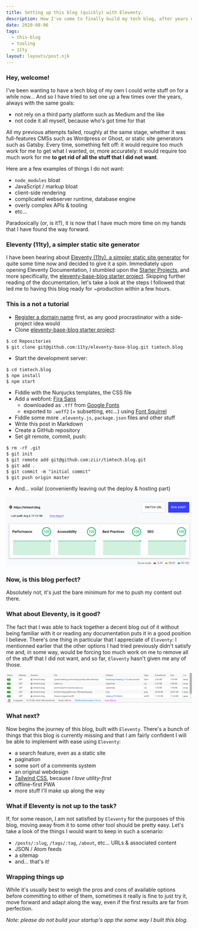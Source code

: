 ```yaml
---
title: Setting up this blog (quickly) with Eleventy.
description: How I've come to finally build my tech blog, after years of frustration and a few failed attempts.
date: 2020-08-06
tags:
  - this-blog
  - tooling
  - 11ty
layout: layouts/post.njk
---
```

### Hey, welcome!

I've been wanting to have a tech blog of my own I could write stuff on for a while now...
And so I have tried to set one up a few times over the years, always with the same goals:
- not rely on a third party platform such as Medium and the like
- not code it all myself, because who's got time for that

All my previous attempts failed, roughly at the same stage, whether it was full-features CMSs such as Wordpress or Ghost, or static site generators such as Gatsby. Every time, something felt off: it would require too much work for me to get what I wanted, or, more accurately: it would require too much work for me **to get rid of all the stuff that I did not want**.

Here are a few examples of things I do not want:

- `node_modules` bloat
- JavaScript / markup bloat
- client-side rendering
- complicated webserver runtime, database engine
- overly complex APIs & tooling
- etc...

Paradoxically (or, is it?), it is now that I have much more time on my hands that I have found the way forward.

### Eleventy (11ty), a simpler static site generator

I have been hearing about [Eleventy (11ty), a simpler static site generator](https://11ty.dev) for quite some time now and decided to give it a spin.
Immediately upon opening Eleventy Documentation, I stumbled upon the [Starter Projects](https://www.11ty.dev/docs/starter/), and more specifically, the [eleventy-base-blog starter project](https://github.com/11ty/eleventy-base-blog). Skipping further reading of the documentation, let's take a look at the steps I followed that led me to having this blog ready for ~production within a few hours.

### This is a not a tutorial

- [Register a domain name](https://www.gandi.net/domain) first, as any good procrastinator with a side-project idea would
- Clone [eleventy-base-blog starter project](https://github.com/11ty/eleventy-base-blog):

```
$ cd Repositories
$ git clone git@github.com:11ty/eleventy-base-blog.git timtech.blog
```

- Start the development server:

```
$ cd timtech.blog
$ npm install
$ npm start
```

- Fiddle with the Nunjucks templates, the CSS file
- Add a webfont: [Fira Sans](https://mozilla.github.io/Fira/)
  - downloaded as `.tff` from [Google Fonts](https://fonts.google.com/specimen/Fira+Sans)
  - exported to `.woff2` (+ subsetting, etc...) using [Font Squirrel](https://www.fontsquirrel.com/tools/webfont-generator)
- Fiddle some more `.eleventy.js`, `package.json` files and other stuff
- Write this post in Markdown
- Create a GitHub repository
- Set git remote, commit, push:

```
$ rm -rf .git
$ git init
$ git remote add git@github.com:ziir/timtech.blog.git
$ git add .
$ git commit -m "initial commit"
$ git push origin master
```

- And... voila! (conveniently leaving out the deploy & hosting part)

![timtech.blog scoring 100s on Lighthouse](/img/timtech-blog-lighthouse-100-eleventy.png)

### Now, is this blog perfect?

Absolutely not, it's just the bare minimum for me to push my content out there.

### What about Eleventy, is it good?

The fact that I was able to hack together a decent blog out of it without being familiar with it or reading any documentation puts it in a good position I believe.
There's one thing in particular that I appreciate of `Eleventy`: I mentionned earlier that the other options I had tried previously didn't satisfy me and, in some way, would be forcing too much work on me to remove all of the stuff that I did not want, and so far, `Eleventy` hasn't given me any of those.

![timtech.blog post requests as seen in Firefox Devtools](/img/timtech-blog-post-requests.png)

### What next?

Now begins the journey of this blog, built with `Eleventy`. There's a bunch of things that this blog is currently missing and that I am fairly confident I will be able to implement with ease using `Eleventy`:
- a search feature, even as a static site
- pagination
- some sort of a comments system
- an original webdesign
- [Tailwind CSS](https://tailwindcss.com/), because _I love utility-first_
- offline-first PWA
- more stuff I'll make up along the way

### What if Eleventy is not up to the task?

If, for some reason, I am not satisfied by `Eleventy` for the purposes of this blog, moving away from it to some other tool should be pretty easy.
Let's take a look of the things I would want to keep in such a scenario:
- `/posts/:slug`, `/tags/:tag`, `/about`, etc... URLs & associated content
- JSON / Atom feeds
- a sitemap
- and... that's it!

### Wrapping things up

While it's usually best to weigh the pros and cons of available options before committing to either of them, sometimes it really is fine to just try it, move forward and adapt along the way, even if the first results are far from perfection.

_Note: please do not build your startup's app the same way I built this blog._

